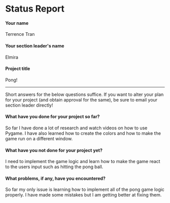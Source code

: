 # Status Report

#### Your name

Terrence Tran

#### Your section leader's name

Elmira

#### Project title

Pong!

***

Short answers for the below questions suffice. If you want to alter your plan for your project (and obtain approval for the same), be sure to email your section leader directly!

#### What have you done for your project so far?

So far I have done a lot of research and watch videos on how to use Pygame. I have also learned how to create the colors and how to make the game run on a different window. 

#### What have you not done for your project yet?

I need to implement the game logic and learn how to make the game react to the users input such as hitting the pong ball. 

#### What problems, if any, have you encountered?

So far my only issue is learning how to implement all of the pong game logic properly. I have made some mistakes but I am getting better at fixing them. 
